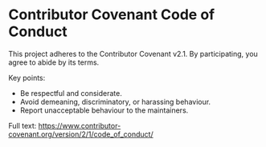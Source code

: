 # Contributor Covenant Code of Conduct

This project adheres to the Contributor Covenant v2.1. By participating, you agree to abide by its terms.

Key points:

- Be respectful and considerate.
- Avoid demeaning, discriminatory, or harassing behaviour.
- Report unacceptable behaviour to the maintainers.

Full text: https://www.contributor-covenant.org/version/2/1/code_of_conduct/
